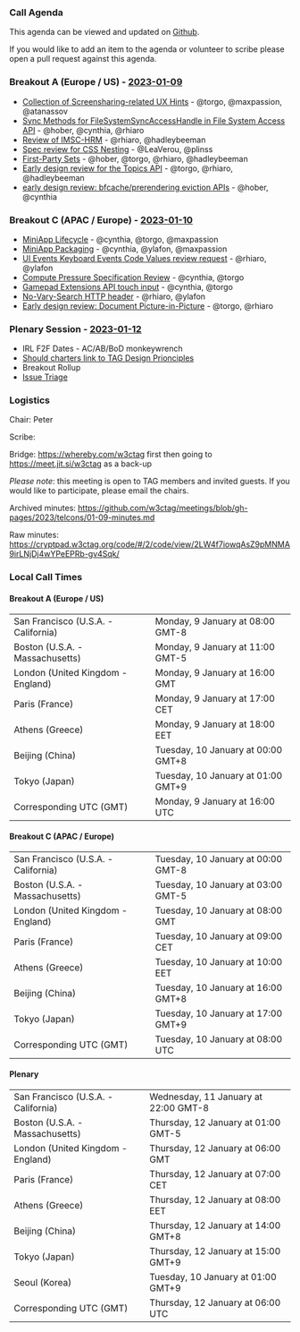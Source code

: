 ### Call Agenda

This agenda can be viewed and updated on [Github](https://github.com/w3ctag/meetings/blob/gh-pages/2023/telcons/01-09-agenda.md).

If you would like to add an item to the agenda or volunteer to scribe please open a pull request against this agenda.

### Breakout A (Europe / US) - [2023-01-09](https://www.timeanddate.com/worldclock/converter.html?iso=20230109T160000&p1=224&p2=43&p3=136&p4=195&p5=26&p6=33&p7=248&p8=235)

* [Collection of Screensharing-related UX Hints](https://github.com/w3ctag/design-reviews/issues/744) - @torgo, @maxpassion, @atanassov
* [Sync Methods for FileSystemSyncAccessHandle in File System Access API](https://github.com/w3ctag/design-reviews/issues/772) - @hober, @cynthia, @rhiaro
* [Review of IMSC-HRM](https://github.com/w3ctag/design-reviews/issues/788) - @rhiaro, @hadleybeeman
* [Spec review for CSS Nesting](https://github.com/w3ctag/design-reviews/issues/791) - @LeaVerou, @plinss
* [First-Party Sets](https://github.com/w3ctag/design-reviews/issues/342) - @hober, @torgo, @rhiaro, @hadleybeeman
* [Early design review for the Topics API](https://github.com/w3ctag/design-reviews/issues/726) - @torgo, @rhiaro, @hadleybeeman
* [early design review: bfcache/prerendering eviction APIs](https://github.com/w3ctag/design-reviews/issues/786) - @hober, @cynthia

### Breakout C (APAC / Europe) - [2023-01-10](https://www.timeanddate.com/worldclock/converter.html?iso=20230110T080000&p1=224&p2=43&p3=136&p4=195&p5=26&p6=33&p7=248&p8=235)

* [MiniApp Lifecycle](https://github.com/w3ctag/design-reviews/issues/523) - @cynthia, @torgo, @maxpassion
* [MiniApp Packaging](https://github.com/w3ctag/design-reviews/issues/762) - @cynthia, @ylafon, @maxpassion
* [UI Events Keyboard Events Code Values review request](https://github.com/w3ctag/design-reviews/issues/790) - @rhiaro, @ylafon
* [Compute Pressure Specification Review](https://github.com/w3ctag/design-reviews/issues/795) - @cynthia, @torgo
* [Gamepad Extensions API touch input](https://github.com/w3ctag/design-reviews/issues/799) - @cynthia, @torgo
* [No-Vary-Search HTTP header](https://github.com/w3ctag/design-reviews/issues/797) - @rhiaro, @ylafon
* [Early design review: Document Picture-in-Picture](https://github.com/w3ctag/design-reviews/issues/798) - @torgo, @rhiaro

### Plenary Session - [2023-01-12](https://www.timeanddate.com/worldclock/converter.html?iso=20230112T060000&p1=224&p2=43&p3=136&p4=195&p5=26&p6=33&p7=248&p8=235)

* IRL F2F Dates - AC/AB/BoD monkeywrench
* [Should charters link to TAG Design Prionciples](https://github.com/w3ctag/design-principles/issues/407)
* Breakout Rollup
* [Issue Triage](https://github.com/w3ctag/design-reviews/issues?q=is%3Aissue+is%3Aopen+label%3A%22Progress%3A+untriaged%22)

### Logistics

Chair: Peter

Scribe:

Bridge: https://whereby.com/w3ctag first then going to https://meet.jit.si/w3ctag as a back-up

*Please note*: this meeting is open to TAG members and invited guests. If you would like to participate, please email the chairs.

Archived minutes: https://github.com/w3ctag/meetings/blob/gh-pages/2023/telcons/01-09-minutes.md

Raw minutes: https://cryptpad.w3ctag.org/code/#/2/code/view/2LW4f7iowqAsZ9pMNMA9irLNjDj4wYPeEPRb-gv4Sqk/


### Local Call Times

#### Breakout A (Europe / US)

<table>
<tr><td> San Francisco (U.S.A. - California) <td> Monday, 9 January at 08:00 GMT-8</td></tr>
<tr><td> Boston (U.S.A. - Massachusetts) <td> Monday, 9 January at 11:00 GMT-5</td></tr>
<tr><td> London (United Kingdom - England) <td> Monday, 9 January at 16:00 GMT</td></tr>
<tr><td> Paris (France) <td> Monday, 9 January at 17:00 CET</td></tr>
<tr><td> Athens (Greece) <td> Monday, 9 January at 18:00 EET</td></tr>
<tr><td> Beijing (China) <td> Tuesday, 10 January at 00:00 GMT+8</td></tr>
<tr><td> Tokyo (Japan) <td> Tuesday, 10 January at 01:00 GMT+9</td></tr>
<tr><td> Corresponding UTC (GMT) <td> Monday, 9 January at 16:00 UTC</td></tr>
</table>

#### Breakout C (APAC / Europe)

<table>
<tr><td> San Francisco (U.S.A. - California) <td> Tuesday, 10 January at 00:00 GMT-8</td></tr>
<tr><td> Boston (U.S.A. - Massachusetts) <td> Tuesday, 10 January at 03:00 GMT-5</td></tr>
<tr><td> London (United Kingdom - England) <td> Tuesday, 10 January at 08:00 GMT</td></tr>
<tr><td> Paris (France) <td> Tuesday, 10 January at 09:00 CET</td></tr>
<tr><td> Athens (Greece) <td> Tuesday, 10 January at 10:00 EET</td></tr>
<tr><td> Beijing (China) <td> Tuesday, 10 January at 16:00 GMT+8</td></tr>
<tr><td> Tokyo (Japan) <td> Tuesday, 10 January at 17:00 GMT+9</td></tr>
<tr><td> Corresponding UTC (GMT) <td> Tuesday, 10 January at 08:00 UTC</td></tr>
</table>

#### Plenary

<table>
<tr><td> San Francisco (U.S.A. - California) <td> Wednesday, 11 January at 22:00 GMT-8</td></tr>
<tr><td> Boston (U.S.A. - Massachusetts) <td> Thursday, 12 January at 01:00 GMT-5</td></tr>
<tr><td> London (United Kingdom - England) <td> Thursday, 12 January at 06:00 GMT</td></tr>
<tr><td> Paris (France) <td> Thursday, 12 January at 07:00 CET</td></tr>
<tr><td> Athens (Greece) <td> Thursday, 12 January at 08:00 EET</td></tr>
<tr><td> Beijing (China) <td> Thursday, 12 January at 14:00 GMT+8</td></tr>
<tr><td> Tokyo (Japan) <td> Thursday, 12 January at 15:00 GMT+9</td></tr>
<tr><td> Seoul (Korea) <td> Tuesday, 10 January at 01:00 GMT+9</td></tr>
<tr><td> Corresponding UTC (GMT) <td> Thursday, 12 January at 06:00 UTC</td></tr>
</table>
